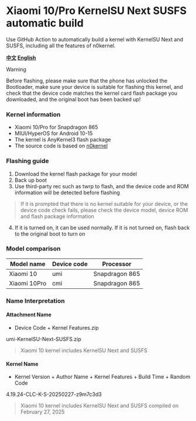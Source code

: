 # Xiaomi 10/Pro KernelSU Next SUSFS automatic build
Use GitHub Action to automatically build a kernel with KernelSU Next and SUSFS, including all the features of n0kernel.

**[中文](README.md) [English](README_EN.md)**

> [!WARNING]
> Before flashing, please make sure that the phone has unlocked the Bootloader, make sure your device is suitable for flashing this kernel, and check that the device code matches the kernel card flash package you downloaded, and the original boot has been backed up!

### Kernel information
- Xiaomi 10/Pro for Snapdragon 865
- MIUI/HyperOS for Android 10-15
- The kernel is AnyKernel3 flash package
- The source code is based on [n0kernel](https://github.com/jhchong94/kernel_xiaomi_sm8250_n0kernel)

### Flashing guide
1. Download the kernel flash package for your model
2. Back up boot
3. Use third-party rec such as twrp to flash, and the device code and ROM information will be detected before flashing
> If it is prompted that there is no kernel suitable for your device, or the device code check fails, please check the device model, device ROM and flash package information
4. If it is turned on, it can be used normally. If it is not turned on, flash back to the original boot to turn on

### Model comparison
| Model name | Device code | Processor |
| ------------- | ------------- | ------------- |
| Xiaomi 10 | umi | Snapdragon 865 |
| Xiaomi 10Pro | cmi | Snapdragon 865 |

### Name Interpretation
#### Attachment Name
- Device Code + Kernel Features.zip

umi-KernelSU-Next-SUSFS.zip
> Xiaomi 10 kernel includes KernelSU Next and SUSFS
#### Kernel Name
- Kernel Version + Author Name + Kernel Features + Build Time + Random Code

4.19.24-CLC-K-S-20250227-z9m7c3d3
> Xiaomi 10 kernel includes KernelSU Next and SUSFS compiled on February 27, 2025
>
